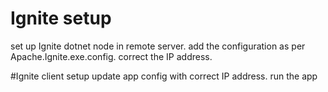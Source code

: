 # Ignite setup
set up Ignite dotnet node in remote server. 
add the configuration as per Apache.Ignite.exe.config. 
correct the IP address. 

#Ignite client setup
update app config with correct IP address. 
run the app
